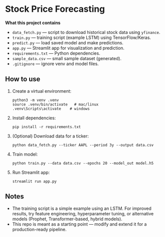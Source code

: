 # Stock Price Forecasting

**What this project contains**
- `data_fetch.py` — script to download historical stock data using `yfinance`.
- `train.py` — training script (example LSTM) using TensorFlow/Keras.
- `predict.py` — load saved model and make predictions.
- `app.py` — Streamlit app for visualization and prediction.
- `requirements.txt` — Python dependencies.
- `sample_data.csv` — small sample dataset (generated).
- `.gitignore` — ignore venv and model files.

## How to use
1. Create a virtual environment:
   ```
   python3 -m venv .venv
   source .venv/bin/activate   # mac/linux
   .venv\Scripts\activate    # windows
   ```
2. Install dependencies:
   ```
   pip install -r requirements.txt
   ```
3. (Optional) Download data for a ticker:
   ```
   python data_fetch.py --ticker AAPL --period 3y --output data.csv
   ```
4. Train model:
   ```
   python train.py --data data.csv --epochs 20 --model_out model.h5
   ```
5. Run Streamlit app:
   ```
   streamlit run app.py
   ```

## Notes
- The training script is a simple example using an LSTM. For improved results, try feature engineering,
  hyperparameter tuning, or alternative models (Prophet, Transformer-based, hybrid models).
- This repo is meant as a starting point — modify and extend it for a production-ready pipeline.
